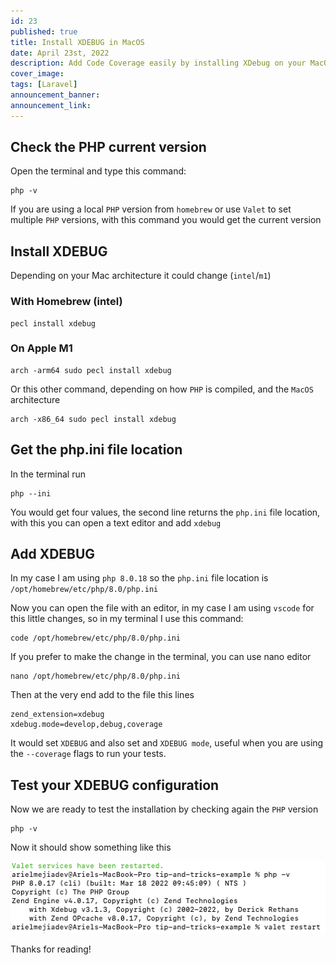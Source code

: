 ```yaml
---
id: 23
published: true
title: Install XDEBUG in MacOS
date: April 23st, 2022
description: Add Code Coverage easily by installing XDebug on your MacOS
cover_image:
tags: [Laravel]
announcement_banner:
announcement_link:
---
```


## Check the PHP current version

Open the terminal and type this command:

```shell
php -v
```

If you are using a local `PHP` version from `homebrew` or 
use `Valet` to set multiple `PHP` versions, with this command you would get the current version

## Install XDEBUG

Depending on your Mac architecture it could change (`intel`/`m1`)

### With Homebrew (intel)

```shell
pecl install xdebug
```

### On Apple M1

```shell
arch -arm64 sudo pecl install xdebug
```

Or this other command, depending on how `PHP` is compiled, and the `MacOS` architecture

```shell
arch -x86_64 sudo pecl install xdebug
```

## Get the php.ini file location

In the terminal run

```shell
php --ini
```

You would get four values, the second line returns the `php.ini` file location, 
with this you can open a text editor and add `xdebug`

## Add XDEBUG

In my case I am using `php 8.0.18` so the `php.ini` file location is `/opt/homebrew/etc/php/8.0/php.ini`

Now you can open the file with an editor, in my case I am using `vscode` for this little changes, 
so in my terminal I use this command:

```shell
code /opt/homebrew/etc/php/8.0/php.ini
```

If you prefer to make the change in the terminal, you can use nano editor

```shell
nano /opt/homebrew/etc/php/8.0/php.ini
```

Then at the very end add to the file this lines

```shell
zend_extension=xdebug
xdebug.mode=develop,debug,coverage
```

It would set `XDEBUG` and also set and `XDEBUG mode`, useful when you are using the `--coverage` flags to run your tests.

## Test your XDEBUG configuration

Now we are ready to test the installation by checking again the `PHP` version

```shell
php -v
```

Now it should show something like this

![Shell Screen Showing XDebug Installation Details](/images/blog/19/shell-screen.png)

Thanks for reading!